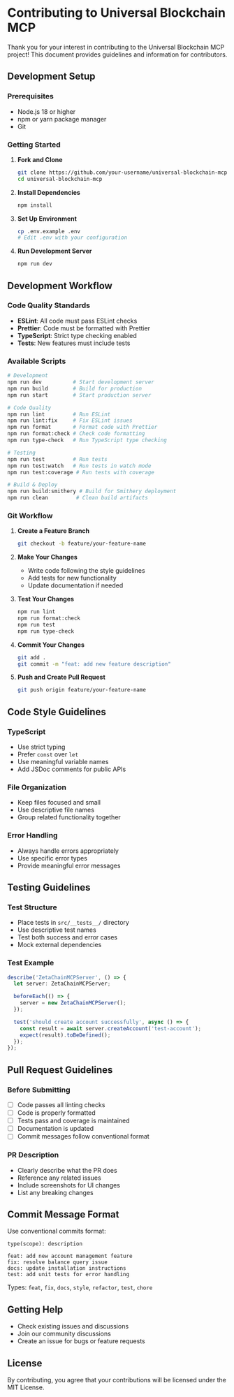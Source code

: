 # Contributing to Universal Blockchain MCP

Thank you for your interest in contributing to the Universal Blockchain MCP project! This document provides guidelines and information for contributors.

## Development Setup

### Prerequisites
- Node.js 18 or higher
- npm or yarn package manager
- Git

### Getting Started

1. **Fork and Clone**
   ```bash
   git clone https://github.com/your-username/universal-blockchain-mcp.git
   cd universal-blockchain-mcp
   ```

2. **Install Dependencies**
   ```bash
   npm install
   ```

3. **Set Up Environment**
   ```bash
   cp .env.example .env
   # Edit .env with your configuration
   ```

4. **Run Development Server**
   ```bash
   npm run dev
   ```

## Development Workflow

### Code Quality Standards

- **ESLint**: All code must pass ESLint checks
- **Prettier**: Code must be formatted with Prettier
- **TypeScript**: Strict type checking enabled
- **Tests**: New features must include tests

### Available Scripts

```bash
# Development
npm run dev          # Start development server
npm run build        # Build for production
npm run start        # Start production server

# Code Quality
npm run lint         # Run ESLint
npm run lint:fix     # Fix ESLint issues
npm run format       # Format code with Prettier
npm run format:check # Check code formatting
npm run type-check   # Run TypeScript type checking

# Testing
npm run test         # Run tests
npm run test:watch   # Run tests in watch mode
npm run test:coverage # Run tests with coverage

# Build & Deploy
npm run build:smithery # Build for Smithery deployment
npm run clean         # Clean build artifacts
```

### Git Workflow

1. **Create a Feature Branch**
   ```bash
   git checkout -b feature/your-feature-name
   ```

2. **Make Your Changes**
   - Write code following the style guidelines
   - Add tests for new functionality
   - Update documentation if needed

3. **Test Your Changes**
   ```bash
   npm run lint
   npm run format:check
   npm run test
   npm run type-check
   ```

4. **Commit Your Changes**
   ```bash
   git add .
   git commit -m "feat: add new feature description"
   ```

5. **Push and Create Pull Request**
   ```bash
   git push origin feature/your-feature-name
   ```

## Code Style Guidelines

### TypeScript
- Use strict typing
- Prefer `const` over `let`
- Use meaningful variable names
- Add JSDoc comments for public APIs

### File Organization
- Keep files focused and small
- Use descriptive file names
- Group related functionality together

### Error Handling
- Always handle errors appropriately
- Use specific error types
- Provide meaningful error messages

## Testing Guidelines

### Test Structure
- Place tests in `src/__tests__/` directory
- Use descriptive test names
- Test both success and error cases
- Mock external dependencies

### Test Example
```typescript
describe('ZetaChainMCPServer', () => {
  let server: ZetaChainMCPServer;

  beforeEach(() => {
    server = new ZetaChainMCPServer();
  });

  test('should create account successfully', async () => {
    const result = await server.createAccount('test-account');
    expect(result).toBeDefined();
  });
});
```

## Pull Request Guidelines

### Before Submitting
- [ ] Code passes all linting checks
- [ ] Code is properly formatted
- [ ] Tests pass and coverage is maintained
- [ ] Documentation is updated
- [ ] Commit messages follow conventional format

### PR Description
- Clearly describe what the PR does
- Reference any related issues
- Include screenshots for UI changes
- List any breaking changes

## Commit Message Format

Use conventional commits format:
```
type(scope): description

feat: add new account management feature
fix: resolve balance query issue
docs: update installation instructions
test: add unit tests for error handling
```

Types: `feat`, `fix`, `docs`, `style`, `refactor`, `test`, `chore`

## Getting Help

- Check existing issues and discussions
- Join our community discussions
- Create an issue for bugs or feature requests

## License

By contributing, you agree that your contributions will be licensed under the MIT License.